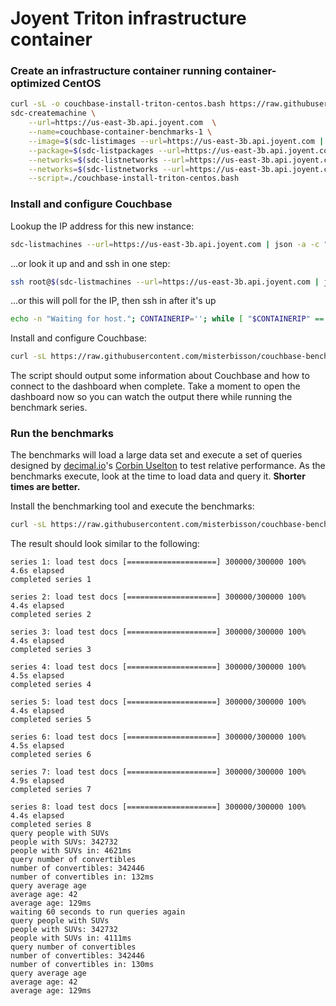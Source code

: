 # Joyent Triton infrastructure container

### Create an infrastructure container running container-optimized CentOS

```bash
curl -sL -o couchbase-install-triton-centos.bash https://raw.githubusercontent.com/misterbisson/couchbase-benchmark/master/bin/install-triton-centos.bash
sdc-createmachine \
    --url=https://us-east-3b.api.joyent.com  \
    --name=couchbase-container-benchmarks-1 \
    --image=$(sdc-listimages --url=https://us-east-3b.api.joyent.com | json -a -c "this.name === 'lx-centos-6'" id) \
    --package=$(sdc-listpackages --url=https://us-east-3b.api.joyent.com | json -a -c "this.memory === 8192" id) \
    --networks=$(sdc-listnetworks --url=https://us-east-3b.api.joyent.com | json -a -c "this.name ==='default'" id) \
    --networks=$(sdc-listnetworks --url=https://us-east-3b.api.joyent.com | json -a -c "this.name ==='Joyent-SDC-Public'" id) \
    --script=./couchbase-install-triton-centos.bash
```

### Install and configure Couchbase

Lookup the IP address for this new instance:

```bash
sdc-listmachines --url=https://us-east-3b.api.joyent.com | json -a -c "this.name === 'couchbase-container-benchmarks-1'" ips.1
```

...or look it up and and ssh in one step:

```bash
ssh root@$(sdc-listmachines --url=https://us-east-3b.api.joyent.com | json -a -c "this.name === 'couchbase-container-benchmarks-1'" ips.1)
```

...or this will poll for the IP, then ssh in after it's up

```bash
echo -n "Waiting for host."; CONTAINERIP=''; while [ "$CONTAINERIP" == '' ]; do echo -n '.'; CONTAINERIP=$(sdc-listmachines --url=https://us-east-3b.api.joyent.com | json -a -c "this.name === 'couchbase-container-benchmarks-1'" ips.1); sleep 0.7; done; echo; echo "Host created: $CONTAINERIP"; echo -n "Waiting for ssh to start."; for i in {1..7}; do echo -n '.'; sleep 0.7; done; echo; ssh root@$CONTAINERIP
```

Install and configure Couchbase:

```bash
curl -sL https://raw.githubusercontent.com/misterbisson/couchbase-benchmark/master/bin/install-triton-centos.bash | bash
```

The script should output some information about Couchbase and how to connect to the dashboard when complete. Take a moment to open the dashboard now so you can watch the output there while running the benchmark series.

### Run the benchmarks

The benchmarks will load a large data set and execute a set of queries designed by [decimal.io](http://www.decimal.io)'s [Corbin Uselton](https://github.com/corbinu) to test relative performance. As the benchmarks execute, look at the time to load data and query it. **Shorter times are better.**

Install the benchmarking tool and execute the benchmarks:

```bash
curl -sL https://raw.githubusercontent.com/misterbisson/couchbase-benchmark/master/bin/benchmark.bash | bash
```

The result should look similar to the following:

```
series 1: load test docs [====================] 300000/300000 100% 4.6s elapsed
completed series 1

series 2: load test docs [====================] 300000/300000 100% 4.4s elapsed
completed series 2

series 3: load test docs [====================] 300000/300000 100% 4.4s elapsed
completed series 3

series 4: load test docs [====================] 300000/300000 100% 4.5s elapsed
completed series 4

series 5: load test docs [====================] 300000/300000 100% 4.4s elapsed
completed series 5

series 6: load test docs [====================] 300000/300000 100% 4.5s elapsed
completed series 6

series 7: load test docs [====================] 300000/300000 100% 4.9s elapsed
completed series 7

series 8: load test docs [====================] 300000/300000 100% 4.4s elapsed
completed series 8
query people with SUVs
people with SUVs: 342732
people with SUVs in: 4621ms
query number of convertibles
number of convertibles: 342446
number of convertibles in: 132ms
query average age
average age: 42
average age: 129ms
waiting 60 seconds to run queries again
query people with SUVs
people with SUVs: 342732
people with SUVs in: 4111ms
query number of convertibles
number of convertibles: 342446
number of convertibles in: 130ms
query average age
average age: 42
average age: 129ms
```
